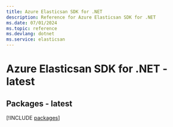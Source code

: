 ```yaml
---
title: Azure Elasticsan SDK for .NET
description: Reference for Azure Elasticsan SDK for .NET
ms.date: 07/01/2024
ms.topic: reference
ms.devlang: dotnet
ms.service: elasticsan
---
```

# Azure Elasticsan SDK for .NET - latest
## Packages - latest
[!INCLUDE [packages](elasticsan-index.md)]